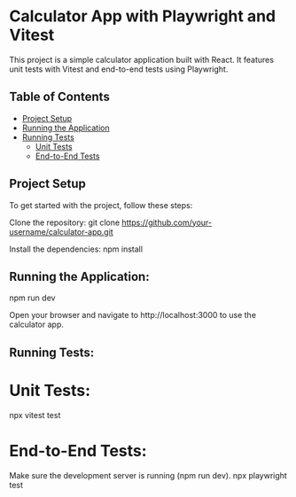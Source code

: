 # Calculator App with Playwright and Vitest

This project is a simple calculator application built with React. It features unit tests with Vitest and end-to-end tests using Playwright.

## Table of Contents

- [Project Setup](#project-setup)
- [Running the Application](#running-the-application)
- [Running Tests](#running-tests)
  - [Unit Tests](#unit-tests)
  - [End-to-End Tests](#end-to-end-tests)

## Project Setup

To get started with the project, follow these steps:

Clone the repository:
  git clone https://github.com/your-username/calculator-app.git


Install the dependencies:
  npm install

## Running the Application:
  npm run dev

Open your browser and navigate to http://localhost:3000 to use the calculator app.


## Running Tests:

# Unit Tests:
npx vitest test

# End-to-End Tests:
Make sure the development server is running (npm run dev).
npx playwright test